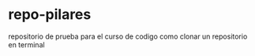 # repo-pilares
repositorio de prueba para el curso de codigo
como clonar un repositorio en terminal
